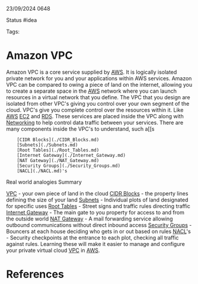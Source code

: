 23/09/2024 0648

Status #idea

Tags:

# Amazon VPC

Amazon VPC is a core service supplied by [AWS](./AWS.md).
It is logically isolated private network for you and your applications within AWS services.
Amazon VPC can be compared to owing a piece of land on the internet, allowing you to create a separate space in the [AWS](./AWS.md) network where
you can launch resources in a virtual network that you define. The VPC that you design are isolated from other VPC's giving you control over your
own segment of the cloud. VPC's give you complete control over the resources within it. Like [AWS](./AWS.md) [EC2](./EC2.md) and [RDS](./RDS.md).
These services are placed inside the VPC along with [Networking](./network.md) to help control data traffic between your services. There are many components 
inside the VPC's to understand, such a[[s

		[CIDR Blocks](./CIDR_Blocks.md)
		[Subnets](./Subnets.md)
		[Root Tables](./Root_Tables.md)
		[Internet Gateway](./Internet_Gateway.md)
		[NAT Gateway](./NAT_Gateway.md)
		[Security Groups](./Security_Groups.md)
		[NACL](./NACL.md)'s
		
Real world analogies Summary

[VPC](./VPC.md) - your own piece of land in the cloud
[CIDR Blocks](./CIDR_Blocks.md) - the property lines defining the size of your land
[Subnets](./Subnets.md) - Individual plots of land designated for specific uses
[Root Tables](./Root_Tables.md) - Street signs and traffic rules directing traffic
[Internet Gateway](./Internet_Gateway.md) - The main gate to you property for access to and from the outside world
[NAT Gateway](./NAT_Gateway.md) - A mail forwarding service allowing outbound communications without direct inbound access
[Security Groups](./Security_Groups.md) - Bouncers at each house deciding who gets in or out based on rules
[NACL](./NACL.md)'s - Security checkpoints at the entrance to each plot, checking all traffic against rules.
Learning these will make it easier to manage and configure your private virtual cloud [VPC](./VPC.md) in [AWS](./AWS.md).




# References
